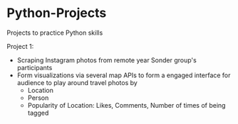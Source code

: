 # Python-Projects
Projects to practice Python skills

Project 1:
- Scraping Instagram photos from remote year Sonder group's participants
- Form visualizations via several map APIs to form a engaged interface for audience to play around travel photos by 
    - Location
    - Person
    - Popularity of Location: Likes, Comments, Number of times of being tagged
    
    
    
